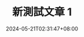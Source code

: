 ---
title: "新測試文章 1"
summary: ""
description: ""
date: 2024-05-21T02:31:47+08:00
tags: ["new-article"]
# series: ["Documentation"]
# series_order: 9
cascade:
  showEdit: true
  showSummary: true
  hideFeatureImage: false
draft: false
---